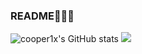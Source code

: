 ### README👨🏻‍💻

<!--
**cooper1x/cooper1x** is a ✨ _special_ ✨ repository because its `README.md` (this file) appears on your GitHub profile.

Here are some ideas to get you started:

- 🔭 I’m currently working on ...
- 🌱 I’m currently learning ...
- 👯 I’m looking to collaborate on ...
- 🤔 I’m looking for help with ...
- 💬 Ask me about ...
- 📫 How to reach me: ...
- 😄 Pronouns: ...
- ⚡ Fun fact: ...
-->

![cooper1x's GitHub stats](https://github-readme-stats.vercel.app/api?username=cooper1x&show_icons=true)
![](https://visitor-badge.glitch.me/badge?page_id=cooper1x.readme)
